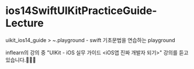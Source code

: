 # ios14SwiftUIKitPracticeGuide-Lecture
uikit_ios14_guide > ~.playground - swift 기초문법을 연습하는 playground

inflearn의 강의 중 "UIKit - iOS 실무 가이드 <iOS앱 진짜 개발자 되기>" 강의를 듣고 있습니다.👩‍💻📱
